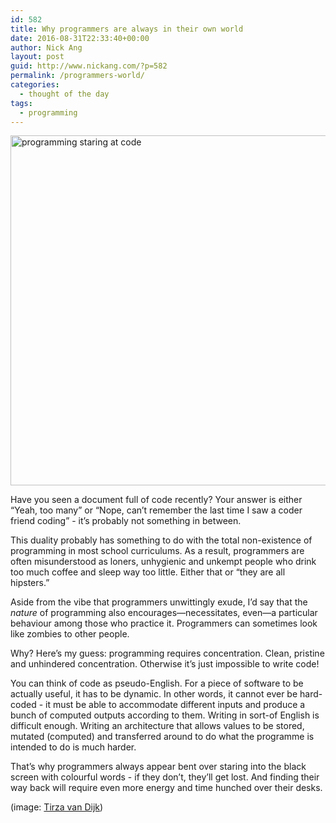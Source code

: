```yaml
---
id: 582
title: Why programmers are always in their own world
date: 2016-08-31T22:33:40+00:00
author: Nick Ang
layout: post
guid: http://www.nickang.com/?p=582
permalink: /programmers-world/
categories:
  - thought of the day
tags:
  - programming
---
```

<img class="aligncenter size-large wp-image-583" src="http://www.nickang.com/wp-content/uploads/2016/08/photo-1453060113865-968cea1ad53a-1024x683.jpeg" alt="programming staring at code" width="840" height="560" />

Have you seen a document full of code recently? Your answer is either “Yeah, too many” or “Nope, can’t remember the last time I saw a coder friend coding” - it’s probably not something in between.

This duality probably has something to do with the total non-existence of programming in most school curriculums. As a result, programmers are often misunderstood as loners, unhygienic and unkempt people who drink too much coffee and sleep way too little. Either that or “they are all hipsters.”

Aside from the vibe that programmers unwittingly exude, I’d say that the *nature* of programming also encourages—necessitates, even—a particular behaviour among those who practice it. Programmers can sometimes look like zombies to other people.

Why? Here’s my guess: programming requires concentration. Clean, pristine and unhindered concentration. Otherwise it’s just impossible to write code!

You can think of code as pseudo-English. For a piece of software to be actually useful, it has to be dynamic. In other words, it cannot ever be hard-coded - it must be able to accommodate different inputs and produce a bunch of computed outputs according to them. Writing in sort-of English is difficult enough. Writing an architecture that allows values to be stored, mutated (computed) and transferred around to do what the programme is intended to do is much harder.

That’s why programmers always appear bent over staring into the black screen with colourful words - if they don’t, they’ll get lost. And finding their way back will require even more energy and time hunched over their desks.

(image: <a href="https://unsplash.com/@tirzavandijk">Tirza van Dijk</a>)